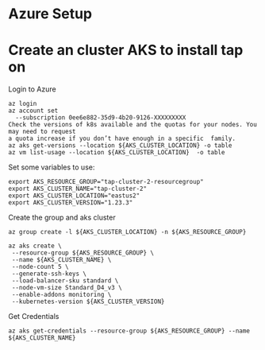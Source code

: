 # Azure Setup

# Create an cluster AKS to install tap on
Login to Azure
```
az login
az account set 
  --subscription 0ee6e882-35d9-4b20-9126-XXXXXXXXX
Check the versions of k8s available and the quotas for your nodes. You may need to request
a quota increase if you don’t have enough in a specific  family.
az aks get-versions --location ${AKS_CLUSTER_LOCATION} -o table 
az vm list-usage --location ${AKS_CLUSTER_LOCATION}  -o table
```

Set some variables to use:
```
export AKS_RESOURCE_GROUP="tap-cluster-2-resourcegroup"
export AKS_CLUSTER_NAME="tap-cluster-2"
export AKS_CLUSTER_LOCATION="eastus2"
export AKS_CLUSTER_VERSION="1.23.3"
```

Create the group and aks cluster
```
az group create -l ${AKS_CLUSTER_LOCATION} -n ${AKS_RESOURCE_GROUP}
```

```
az aks create \
 --resource-group ${AKS_RESOURCE_GROUP} \
 --name ${AKS_CLUSTER_NAME} \
 --node-count 5 \
 --generate-ssh-keys \
 --load-balancer-sku standard \
 --node-vm-size Standard_D4_v3 \
 --enable-addons monitoring \
 --kubernetes-version ${AKS_CLUSTER_VERSION} 
```

Get Credentials
```
az aks get-credentials --resource-group ${AKS_RESOURCE_GROUP} --name ${AKS_CLUSTER_NAME}
```

